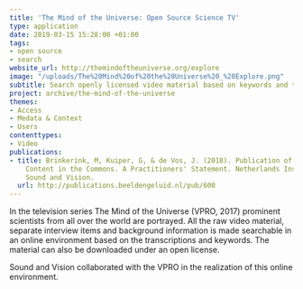 ```yaml
---
title: 'The Mind of the Universe: Open Source Science TV'
type: application
date: 2019-03-15 15:28:00 +01:00
tags:
- open source
- search
website_url: http://themindoftheuniverse.org/explore
image: "/uploads/The%20Mind%20of%20the%20Universe%20_%20Explore.png"
subtitle: Search openly licensed video material based on keywords and transcriptions
project: archive/the-mind-of-the-universe
themes:
- Access
- Medata & Context
- Users
contenttypes:
- Video
publications:
- title: Brinkerink, M, Kuiper, G, & de Vos, J. (2018). Publication of Public Broadcasting
    Content in the Commons. A Practitioners' Statement. Netherlands Institute for
    Sound and Vision.
  url: http://publications.beeldengeluid.nl/pub/600
---
```


In the television series The Mind of the Universe (VPRO, 2017) prominent scientists from all over the world are portrayed. All the raw video material, separate interview items and background information is made searchable in an online environment based on the transcriptions and keywords. The material can also be downloaded under an open license. 

Sound and Vision collaborated with the VPRO in the realization of this online environment.

